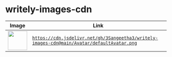 # writely-images-cdn

| Image                                                                                    | Link                                                                       |
 | ---------------------------------------------------------------------------------------- | -------------------------------------------------------------------------- |
 | <img src="https://cdn.jsdelivr.net/gh/3Sangeetha3/writely-images-cdn@main/Avatar/defaultAvatar.png" width="60px" />   | <code>https://cdn.jsdelivr.net/gh/3Sangeetha3/writely-images-cdn@main/Avatar/defaultAvatar.png</code>   |
